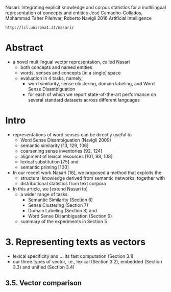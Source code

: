 Nasari: Integrating explicit knowledge and corpus statistics
  for a multilingual representation of concepts and entities
José Camacho-Collados, Mohammad Taher Pilehvar, Roberto Navigli
2016 Artificial Intelligence

`http://lcl.uniroma1.it/nasari/`

# Abstract

* a novel multilingual vector representation, called Nasari
  * both concepts and named entities
  * words, senses and concepts [in a single] space
  * evaluation in 4 tasks, namely,
    * word similarity, sense clustering, domain labeling, and
      Word Sense Disambiguation
    * for each of which we report state-of-the-art performance 
      on several standard datasets across different languages

# Intro

* representations of word senses can be directly useful to
  * Word Sense Disambiguation (Navigli 2009)
  * semantic similarity [13, 129, 106]
  * coarsening sense inventories [92, 124]
  * alignment of lexical resources [101, 98, 108]
  * lexical substitution [75] and 
  * semantic priming [100]
* In our recent work Nasari [16], we proposed a method that exploits the 
  * structural knowledge derived from semantic networks, together with 
  * distributional statistics from text corpora
* In this article, we [extend Nasari to] 
  * a wider range of tasks
    * Semantic Similarity (Section 6)
    * Sense Clustering (Section 7)
    * Domain Labeling (Section 8) and 
    * Word Sense Disambiguation (Section 9)
  * summary of the experiments in Section 5

# 3. Representing texts as vectors

* lexical specificity and ... its fast computation (Section 3.1)
* our three types of vector, i.e.,
  lexical (Section 3.2), embedded (Section 3.3) and unified (Section 3.4)

## 3.5. Vector comparison
